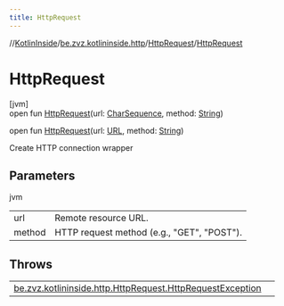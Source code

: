 ```yaml
---
title: HttpRequest
---
```

//[KotlinInside](../../../index.html)/[be.zvz.kotlininside.http](../index.html)/[HttpRequest](index.html)/[HttpRequest](-http-request.html)



# HttpRequest



[jvm]\
open fun [HttpRequest](-http-request.html)(url: [CharSequence](https://docs.oracle.com/javase/7/docs/api/java/lang/CharSequence.html), method: [String](https://docs.oracle.com/javase/7/docs/api/java/lang/String.html))

open fun [HttpRequest](-http-request.html)(url: [URL](https://docs.oracle.com/javase/7/docs/api/java/net/URL.html), method: [String](https://docs.oracle.com/javase/7/docs/api/java/lang/String.html))



Create HTTP connection wrapper



## Parameters


jvm

| | |
|---|---|
| url | Remote resource URL. |
| method | HTTP request method (e.g., &quot;GET&quot;, &quot;POST&quot;). |



## Throws


| | |
|---|---|
| [be.zvz.kotlininside.http.HttpRequest.HttpRequestException](-http-request-exception/index.html) |  |



